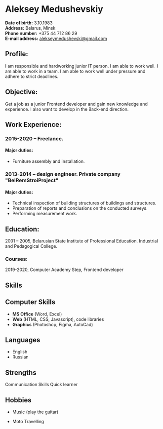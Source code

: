 # Aleksey Medushevskiy
**Date of birth:** 3.10.1983  
**Address:** Belarus, Minsk  
**Phone number:** +375 44 712 86 29  
**E-mail address:** alekseymedushevski@gmail.com

## Profile:
I am responsible and hardworking junior IT person. I am able to work well. I am able to work in a team.  I am able to work well under pressure and adhere to strict deadlines.

## Objective:
Get a job as a junior Frontend developer and gain new knowledge and experience. I also want to develop in the Back-end direction.

## Work Experience:
### 2015-2020 – Freelance. 

#### Major duties: 
* Furniture assembly and installation.

### 2013-2014 – design engineer.  Private company "BelRemStroiProject"

#### Major duties:
* Technical inspection of building structures of buildings and structures.
* Preparation of reports and conclusions on the conducted surveys.
* Performing measurement work.

## Education:
2001 – 2005, Belarusian State Institute of Professional Education. Industrial and Pedagogical College. 

### Courses:
2019-2020, Computer Academy Step, Frontend developer

## Skills
## Computer Skills
* **MS Office** (Word, Excel)
* **Web** (HTML, CSS, Javascript), code libraries
* **Graphics** (Photoshop, Figma, AutoCad)

## Languages
* English
* Russian

## Strengths
Communication Skills
Quick learner

## Hobbies
* Music (play the guitar)

* Moto Travelling
